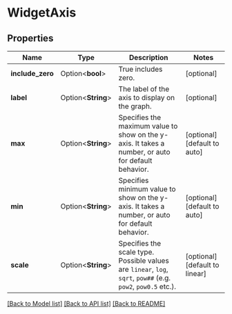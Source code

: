 # WidgetAxis

## Properties

Name | Type | Description | Notes
------------ | ------------- | ------------- | -------------
**include_zero** | Option<**bool**> | True includes zero. | [optional]
**label** | Option<**String**> | The label of the axis to display on the graph. | [optional]
**max** | Option<**String**> | Specifies the maximum value to show on the y-axis. It takes a number, or auto for default behavior. | [optional][default to auto]
**min** | Option<**String**> | Specifies minimum value to show on the y-axis. It takes a number, or auto for default behavior. | [optional][default to auto]
**scale** | Option<**String**> | Specifies the scale type. Possible values are `linear`, `log`, `sqrt`, `pow##` (e.g. `pow2`, `pow0.5` etc.). | [optional][default to linear]

[[Back to Model list]](../README.md#documentation-for-models) [[Back to API list]](../README.md#documentation-for-api-endpoints) [[Back to README]](../README.md)


